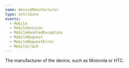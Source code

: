 ```yaml
---
name: deviceManufacturer
type: attribute
events:
  - Mobile
  - MobileSession
  - MobileHandledException
  - MobileRequest
  - MobileRequestError
  - MobileCrash
---
```


The manufacturer of the device, such as Motorola or HTC.
